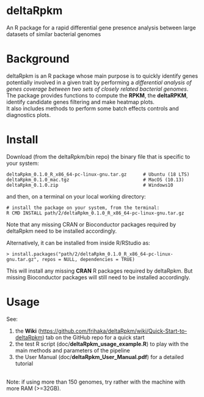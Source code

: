 # deltaRpkm
An R package for a rapid differential gene presence analysis between large datasets of similar bacterial genomes

# Background 
deltaRpkm is an R package whose main purpose is to quickly identify genes potentially involved in a given trait by performing a _differential analysis of genes coverage between two sets of closely related bacterial genomes_. <br>
The package provides functions to compute the **RPKM**, the **deltaRPKM**, identify candidate genes filtering and make heatmap plots.  <br>
It also includes methods to perform some batch effects controls and diagnostics plots.

# Install 
Download (from the deltaRpkm/bin repo) the binary file that is specific to your system:

``` # download the relevant binary for your platform
deltaRpkm_0.1.0_R_x86_64-pc-linux-gnu.tar.gz      # Ubuntu (18 LTS)
deltaRpkm_0.1.0_mac.tgz                           # MacOS (10.13)  
deltaRpkm_0.1.0.zip                               # Windows10 
```
and then, on a terminal on your local working directory:

```
# install the package on your system, from the terminal:  
R CMD INSTALL path/2/deltaRpkm_0.1.0_R_x86_64-pc-linux-gnu.tar.gz
```
Note that any missing CRAN or Bioconductor packages required by deltaRpkm need to be installed accordingly.

Alternatively, it can be installed from inside R/RStudio as:
```
> install.packages("path/2/deltaRpkm_0.1.0_R_x86_64-pc-linux-gnu.tar.gz", repos = NULL, dependencies = TRUE)
```
This will install any missing **CRAN** R packages required by deltaRpkm. But missing Bioconductor packages will still need to be installed accordingly.



# Usage
See: <br>
1. the **Wiki** (https://github.com/frihaka/deltaRpkm/wiki/Quick-Start-to-deltaRpkm) tab on the GitHub repo for a quick start <br>
2. the test R script (doc/**deltaRpkm_usage_example.R**) to play with the main methods and parameters of the pipeline <br>
3. the User Manual (doc/**deltaRpkm_User_Manual.pdf**) for a detailed tutorial <br>

<br>
Note: if using more than 150 genomes, try rather with the machine with more RAM (>=32GB).


